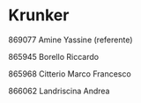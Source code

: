 # Krunker
 
869077 Amine Yassine (referente)

865945 Borello Riccardo 

865968 Citterio Marco Francesco 

866062 Landriscina Andrea 
